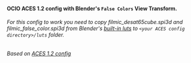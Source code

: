 #### OCIO ACES 1.2 config with Blender's `False Colors` View Transform.

###### For this config to work you need to copy *filmic_desat65cube.spi3d* and *filmic_false_color.spi3d* from Blender's [built-in luts](https://github.com/blender/blender/tree/master/release/datafiles/colormanagement/filmic) to `<your ACES config directory>/luts` folder.

###### Based on [ACES 1.2 config](https://github.com/colour-science/OpenColorIO-Configs/blob/feature/aces-1.2-config/aces_1.2/config.ocio)
